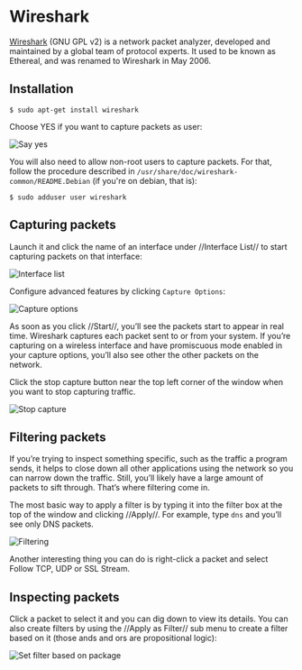 # Wireshark

[Wireshark](https://www.wireshark.org/) (GNU GPL v2) is a network packet analyzer, developed and maintained by a global team of protocol experts. It used to be known as Ethereal, and was renamed to Wireshark in May 2006. 

## Installation 
    
    $ sudo apt-get install wireshark

Choose YES if you want to capture packets as user: 

![Say yes](https://github.com/tymyrddin/orchard/blob/main/resources/assets/images/configuring-wireshark-common.png)

You will also need to allow non-root users to capture packets. For that, follow the procedure described in `/usr/share/doc/wireshark-common/README.Debian` (if you're on debian, that is):

    $ sudo adduser user wireshark

##  Capturing packets
Launch it and click the name of an interface under //Interface List// to start capturing packets on that interface: 

![Interface list](https://github.com/tymyrddin/orchard/blob/main/resources/assets/images/interface-list.png)

Configure advanced features by clicking `Capture Options`: 

![Capture options](https://github.com/tymyrddin/orchard/blob/main/resources/assets/images/capture-options.png)

As soon as you click //Start//, you’ll see the packets start to appear in real time. Wireshark captures each packet sent to or from your system. If you’re capturing on a wireless interface and have promiscuous mode enabled in your capture options, you’ll also see other the other packets on the network.

Click the stop capture button near the top left corner of the window when you want to stop capturing traffic. 

![Stop capture](https://github.com/tymyrddin/orchard/blob/main/resources/assets/images/stop-capture.png)

## Filtering packets 

If you’re trying to inspect something specific, such as the traffic a program sends, it helps to close down all other applications using the network so you can narrow down the traffic. Still, you’ll likely have a large amount of packets to sift through. That’s where filtering come in.

The most basic way to apply a filter is by typing it into the filter box at the top of the window and clicking //Apply//. For example, type `dns` and you’ll see only DNS packets. 

![Filtering](https://github.com/tymyrddin/orchard/blob/main/resources/assets/images/filtering.png)

Another interesting thing you can do is right-click a packet and select Follow TCP, UDP or SSL Stream.

## Inspecting packets
Click a packet to select it and you can dig down to view its details. You can also create filters by using the //Apply as Filter// sub menu to create a filter based on it (those ands and ors are propositional logic): 

![Set filter based on package](https://github.com/tymyrddin/orchard/blob/main/resources/assets/images/set-filter-based-on-packet.png)
